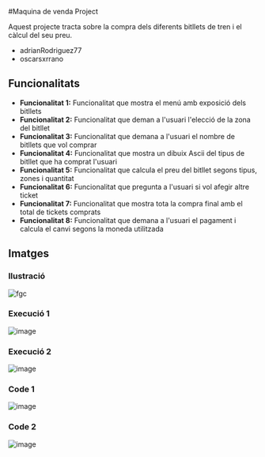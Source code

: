 #Maquina de venda Project

Aquest projecte tracta sobre la compra dels diferents bitllets de tren i el càlcul del seu preu.
- adrianRodriguez77
- oscarsxrrano

## Funcionalitats

- **Funcionalitat 1:** Funcionalitat que mostra el menú amb exposició dels bitllets
- **Funcionalitat 2:** Funcionalitat que deman a l'usuari l'elecció de la zona del bitllet
- **Funcionalitat 3:** Funcionalitat que demana a l'usuari el nombre de bitllets que vol comprar
- **Funcionalitat 4:** Funcionalitat que mostra un dibuix Ascii del tipus de bitllet que ha comprat l'usuari
- **Funcionalitat 5:** Funcionalitat que calcula el preu del bitllet segons tipus, zones i quantitat
- **Funcionalitat 6:** Funcionalitat que pregunta a l'usuari si vol afegir altre ticket
- **Funcionalitat 7:** Funcionalitat que mostra tota la compra final amb el total de tickets comprats
- **Funcionalitat 8:** Funcionalitat que demana a l'usuari el pagament i calcula el canvi segons la moneda utilitzada

## Imatges

### Ilustració
![fgc](https://github.com/adrianRodriguez77/vendingTickets/assets/153606230/cc620b3e-3bf3-4203-a137-b50f3159e583)

### Execució 1
![image](https://github.com/adrianRodriguez77/vendingTickets/assets/153606230/051426fd-4693-4f41-b300-7ac01433da0e)

### Execució 2
![image](https://github.com/adrianRodriguez77/vendingTickets/assets/153606230/a3810389-4fd5-495e-9e3f-8de2b87a4c5c)

### Code 1
![image](https://github.com/adrianRodriguez77/vendingTickets/assets/153606230/648e4e5f-2ddc-4956-9557-668b85e99b3b)

### Code 2
![image](https://github.com/adrianRodriguez77/vendingTickets/assets/153606230/879673ab-d028-4c10-9eab-5b2e5af46187)
